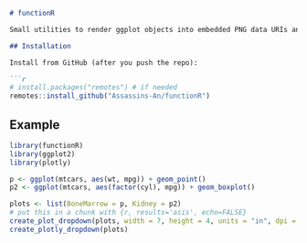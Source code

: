```markdown
# functionR

Small utilities to render ggplot objects into embedded PNG data URIs and create an HTML dropdown + preview suitable for Quarto / R Markdown (results='asis').

## Installation

Install from GitHub (after you push the repo):

```r
# install.packages("remotes") # if needed
remotes::install_github("Assassins-An/functionR")
```

## Example

```r
library(functionR)
library(ggplot2)
library(plotly)

p <- ggplot(mtcars, aes(wt, mpg)) + geom_point()
p2 <- ggplot(mtcars, aes(factor(cyl), mpg)) + geom_boxplot()

plots <- list(BoneMarrow = p, Kidney = p2)
# put this in a chunk with {r, results='asis', echo=FALSE}
create_plot_dropdown(plots, width = 7, height = 4, units = "in", dpi = 300)
create_plotly_dropdown(plots)
```
```
